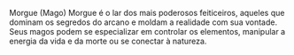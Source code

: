 Morgue (Mago)
Morgue é o lar dos mais poderosos feiticeiros, aqueles que dominam os segredos do arcano e moldam a realidade com sua vontade. Seus magos podem se especializar em controlar os elementos, manipular a energia da vida e da morte ou se conectar à natureza.

